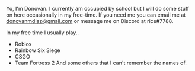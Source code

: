 Yo, I'm Donovan. I currently am occupied by school but I will do some stuff on here occasionally in my free-time.
If you need me you can email me at donovanmdiaz@gmail.com or message me on Discord at rice#7788.

In my free time I usually play..
- Roblox
- Rainbow Six Siege
- CSGO
- Team Fortress 2
And some others that I can't remember the names of.
